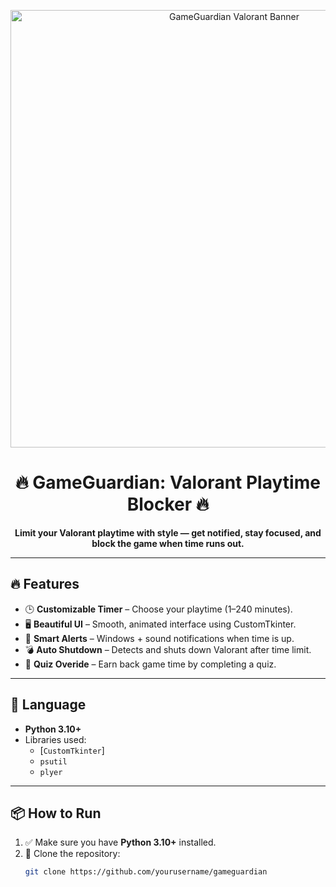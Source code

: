 
<p align="center">
  <img src="https://github.com/NoobForge/Game-Guardian/banner.png" alt="GameGuardian Valorant Banner" width="700"/>
</p>

<h1 align="center">🔥 GameGuardian: Valorant Playtime Blocker 🔥</h1>

<p align="center">
  <strong>Limit your Valorant playtime with style — get notified, stay focused, and block the game when time runs out.</strong>
</p>

---

## 🔥 Features

- 🕒 **Customizable Timer** – Choose your playtime (1–240 minutes).
- 🖥️ **Beautiful UI** – Smooth, animated interface using CustomTkinter.
- 🔔 **Smart Alerts** – Windows + sound notifications when time is up.
- 💣 **Auto Shutdown** – Detects and shuts down Valorant after time limit.
- 🧠 **Quiz Overide** – Earn back game time by completing a quiz.

---

## 🐍 Language

- **Python 3.10+**
- Libraries used:
  - [`CustomTkinter`]
  - `psutil`
  - `plyer`

---

## 📦 How to Run

1. ✅ Make sure you have **Python 3.10+** installed.
2. 📁 Clone the repository:
   ```bash
   git clone https://github.com/yourusername/gameguardian

